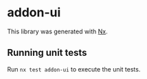 # addon-ui

This library was generated with [Nx](https://nx.dev).

## Running unit tests

Run `nx test addon-ui` to execute the unit tests.
